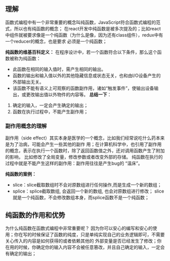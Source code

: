 
## 理解

函数式编程中有一个非常重要的概念叫纯函数，JavaScript符合函数式编程的范式，所以也有纯函数的概念；
在react开发中纯函数是被多次提及的；比如react中组件就被要求像是一个纯函数（为什么是像，因为还有class组件），redux中有一个reducer的概念，也是要求 必须是一个纯函数；

**纯函数的维基百科定义：**
在程序设计中，若一个函数符合以下条件，那么这个函数被称为纯函数：
- 此函数在相同的输入值时，需产生相同的输出。
- 函数的输出和输入值以外的其他隐藏信息或状态无关，也和由I/O设备产生的外部输出无关。
- 该函数不能有语义上可观察的函数副作用，诸如“触发事件”，使输出设备输出，或更改输出值以外物件的内容等。
**总结一下**：
1. 确定的输入，一定会产生确定的输出；
2. 函数在执行过程中，不能产生副作用；

### 副作用概念的理解

副作用（side effect）其实本身是医学的一个概念，比如我们经常说吃什么药本来是为了治病，可能会产生一些其他的副作 用；在计算机科学中，也引用了副作用的概念，表示在执行一个函数时，除了返回函数值之外，还对调用函数产生了附加的影响， 比如修改了全局变量，修改参数或者改变外部的存储。
纯函数在执行的过程中就是不能产生这样的副作用：副作用往往是产生bug的 “温床”。

**纯函数的案例：**
- slice：slice截取数组时不会对原数组进行任何操作,而是生成一个新的数组；
- splice：splice截取数组, 会返回一个新的数组, 也会对原数组进行修改；
slice就是一个纯函数，不会修改数组本身，而splice函数不是一个纯函数；

## 纯函数的作用和优势

为什么纯函数在函数式编程中非常重要呢？
因为你可以安心的编写和安心的使用；你在写的时候保证了函数的纯度，只是单纯实现自己的业务逻辑即可，不需要关心传入的内容是如何获得的或者依赖其他的 外部变量是否已经发生了修改；你在用的时候，你确定你的输入内容不会被任意篡改，并且自己确定的输入，一定会有确定的输出；

